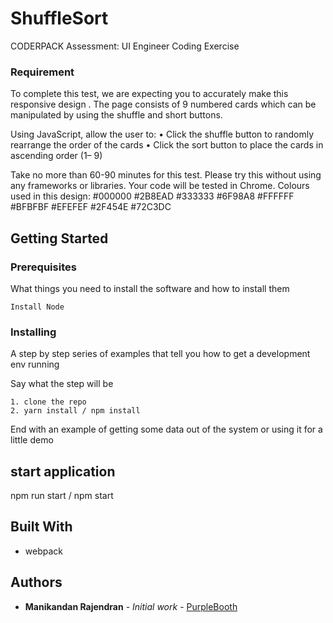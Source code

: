 # 

# ShuffleSort

CODERPACK Assessment: UI Engineer Coding Exercise 

### Requirement 
To complete this test, we are expecting
you to accurately make this responsive
design
.
The page consists of 9 numbered cards
which can be manipulated by using the shuffle and short buttons.

Using JavaScript, allow the user to: 
• Click the shuffle button to randomly rearrange the order of the cards
• Click the sort button to place the cards in ascending order (1– 9)

Take no more than 60-90 minutes for this test. Please try this without using any
frameworks or libraries. Your code will be tested in Chrome.
Colours used in this design:
#000000
#2B8EAD
#333333 #6F98A8
#FFFFFF #BFBFBF
#EFEFEF #2F454E
#72C3DC

## Getting Started

### Prerequisites

What things you need to install the software and how to install them

```
Install Node
```

### Installing

A step by step series of examples that tell you how to get a development env running

Say what the step will be

```
1. clone the repo
2. yarn install / npm install
```
End with an example of getting some data out of the system or using it for a little demo

## start application

npm run start / npm start

## Built With

* webpack

## Authors

* **Manikandan Rajendran** - *Initial work* - [PurpleBooth](https://github.com/maniR1990)



